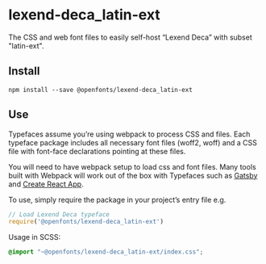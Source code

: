 
# lexend-deca_latin-ext

The CSS and web font files to easily self-host “Lexend Deca” with subset "latin-ext".

## Install

`npm install --save @openfonts/lexend-deca_latin-ext`

## Use

Typefaces assume you’re using webpack to process CSS and files. Each typeface
package includes all necessary font files (woff2, woff) and a CSS file with
font-face declarations pointing at these files.

You will need to have webpack setup to load css and font files. Many tools built
with Webpack will work out of the box with Typefaces such as [Gatsby](https://github.com/gatsbyjs/gatsby)
and [Create React App](https://github.com/facebookincubator/create-react-app).

To use, simply require the package in your project’s entry file e.g.

```javascript
// Load Lexend Deca typeface
require('@openfonts/lexend-deca_latin-ext')
```

Usage in SCSS:
```scss
@import "~@openfonts/lexend-deca_latin-ext/index.css";
```

